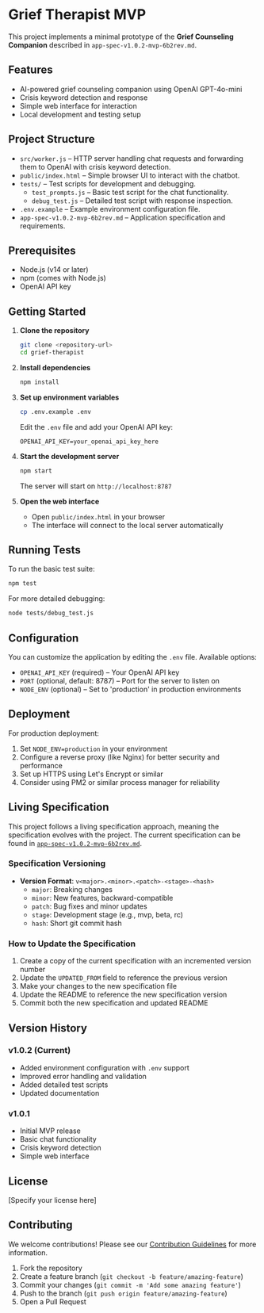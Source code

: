 # Grief Therapist MVP

This project implements a minimal prototype of the **Grief Counseling Companion** described in `app-spec-v1.0.2-mvp-6b2rev.md`.

## Features

- AI-powered grief counseling companion using OpenAI GPT-4o-mini
- Crisis keyword detection and response
- Simple web interface for interaction
- Local development and testing setup

## Project Structure

- `src/worker.js` – HTTP server handling chat requests and forwarding them to OpenAI with crisis keyword detection.
- `public/index.html` – Simple browser UI to interact with the chatbot.
- `tests/` – Test scripts for development and debugging.
  - `test_prompts.js` – Basic test script for the chat functionality.
  - `debug_test.js` – Detailed test script with response inspection.
- `.env.example` – Example environment configuration file.
- `app-spec-v1.0.2-mvp-6b2rev.md` – Application specification and requirements.

## Prerequisites

- Node.js (v14 or later)
- npm (comes with Node.js)
- OpenAI API key

## Getting Started

1. **Clone the repository**
   ```bash
   git clone <repository-url>
   cd grief-therapist
   ```

2. **Install dependencies**
   ```bash
   npm install
   ```

3. **Set up environment variables**
   ```bash
   cp .env.example .env
   ```
   Edit the `.env` file and add your OpenAI API key:
   ```
   OPENAI_API_KEY=your_openai_api_key_here
   ```

4. **Start the development server**
   ```bash
   npm start
   ```
   The server will start on `http://localhost:8787`

5. **Open the web interface**
   - Open `public/index.html` in your browser
   - The interface will connect to the local server automatically

## Running Tests

To run the basic test suite:
```bash
npm test
```

For more detailed debugging:
```bash
node tests/debug_test.js
```

## Configuration

You can customize the application by editing the `.env` file. Available options:

- `OPENAI_API_KEY` (required) – Your OpenAI API key
- `PORT` (optional, default: 8787) – Port for the server to listen on
- `NODE_ENV` (optional) – Set to 'production' in production environments

## Deployment

For production deployment:

1. Set `NODE_ENV=production` in your environment
2. Configure a reverse proxy (like Nginx) for better security and performance
3. Set up HTTPS using Let's Encrypt or similar
4. Consider using PM2 or similar process manager for reliability

## Living Specification

This project follows a living specification approach, meaning the specification evolves with the project. The current specification can be found in [`app-spec-v1.0.2-mvp-6b2rev.md`](app-spec-v1.0.2-mvp-6b2rev.md).

### Specification Versioning
- **Version Format**: `v<major>.<minor>.<patch>-<stage>-<hash>`
  - `major`: Breaking changes
  - `minor`: New features, backward-compatible
  - `patch`: Bug fixes and minor updates
  - `stage`: Development stage (e.g., mvp, beta, rc)
  - `hash`: Short git commit hash

### How to Update the Specification
1. Create a copy of the current specification with an incremented version number
2. Update the `UPDATED_FROM` field to reference the previous version
3. Make your changes to the new specification file
4. Update the README to reference the new specification version
5. Commit both the new specification and updated README

## Version History

### v1.0.2 (Current)
- Added environment configuration with `.env` support
- Improved error handling and validation
- Added detailed test scripts
- Updated documentation

### v1.0.1
- Initial MVP release
- Basic chat functionality
- Crisis keyword detection
- Simple web interface

## License

[Specify your license here]

## Contributing

We welcome contributions! Please see our [Contribution Guidelines](CONTRIBUTING.md) for more information.

1. Fork the repository
2. Create a feature branch (`git checkout -b feature/amazing-feature`)
3. Commit your changes (`git commit -m 'Add some amazing feature'`)
4. Push to the branch (`git push origin feature/amazing-feature`)
5. Open a Pull Request
